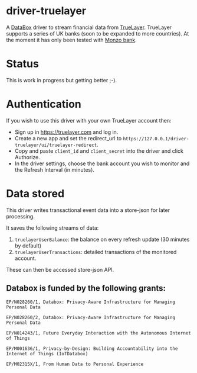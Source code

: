 # driver-truelayer
A [DataBox](https://www.databoxproject.uk) driver to stream financial data from [TrueLayer](https://truelayer.com). TrueLayer supports a series of UK banks (soon to be expanded to more countries). At the moment it has only been tested with [Monzo bank](http://monzo.com).


# Status
This is work in progress but getting better ;-).

# Authentication
If you wish to use this driver with your own TrueLayer account then:

- Sign up in https://truelayer.com and log in.
- Create a new app and set the redirect_url to `https://127.0.0.1/driver-truelayer/ui/truelayer-redirect`.
- Copy and paste `client_id` and `client_secret` into the driver and click Authorize.
- In the driver settings, choose the bank account you wish to monitor and the Refresh Interval (in minutes).


# Data stored
This driver writes transactional event data into a store-json for later processing.

It saves the following streams of data:

1. `truelayerUserBalance`: the balance on every refresh update (30 minutes by default)
2. `truelayerUserTransactions`: detailed transactions of the monitored account.

These can then be accessed store-json API.


## Databox is funded by the following grants:

```
EP/N028260/1, Databox: Privacy-Aware Infrastructure for Managing Personal Data

EP/N028260/2, Databox: Privacy-Aware Infrastructure for Managing Personal Data

EP/N014243/1, Future Everyday Interaction with the Autonomous Internet of Things

EP/M001636/1, Privacy-by-Design: Building Accountability into the Internet of Things (IoTDatabox)

EP/M02315X/1, From Human Data to Personal Experience

```
